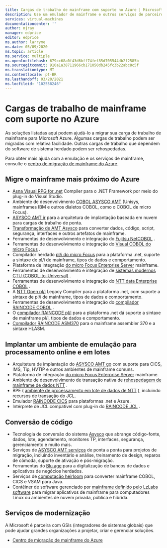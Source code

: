 ```yaml
---
title: Cargas de trabalho de mainframe com suporte no Azure | Microsoft Docs
description: Use um emulador de mainframe e outros serviços de parceiros da Microsoft para hospedar novamente suas cargas de trabalho de mainframe, como sistemas baseados em Z da IBM, usando o Microsoft Azure.
services: virtual-machines
documentationcenter: ''
author: njray
manager: edprice
editor: edprice
ms.author: larryme
ms.date: 05/09/2020
ms.topic: article
ms.service: multiple
ms.openlocfilehash: 679cc68a0f43d6bff74fef85d705544db2f2585b
ms.sourcegitcommit: 910a1a38711966cb171050db245fc3b22abc8c5f
ms.translationtype: MT
ms.contentlocale: pt-BR
ms.lasthandoff: 03/20/2021
ms.locfileid: "102558246"
---
```

# <a name="mainframe-workloads-supported-on-azure"></a>Cargas de trabalho de mainframe com suporte no Azure

As soluções listadas aqui podem ajudá-lo a migrar sua carga de trabalho de mainframe para Microsoft Azure. Algumas cargas de trabalho podem ser migradas com relativa facilidade. Outras cargas de trabalho que dependem do software de sistema herdado podem ser rehospedadas. 

Para obter mais ajuda com a emulação e os serviços de mainframe, consulte o [centro de migração de mainframe do Azure](https://azure.microsoft.com/migration/mainframe/).

## <a name="migrate-mainframe-closer-to-azure"></a>Migre o mainframe mais próximo do Azure

- [Asna Visual RPG for .net](https://asna.com/us/products/visual-rpg) Compiler para o .NET Framework por meio do plug-in do Visual Studio.
- Ambiente de desenvolvimento [COBOL ASYSCO AMT](https://www.asysco.com/cobol/) (Unisys, mainframes IBM e outros dialetos COBOL, como o COBOL de micro Focus).
- [ASYSCO AMT ir](https://www.asysco.com/amt-go/) para a arquitetura de implantação baseada em nuvem para cargas de trabalho de ponta.
- [Transformação de AMT Asysco](https://www.asysco.com/amt-transform/) para converter dados, código, script, segurança, interfaces e outros artefatos de mainframe.
- Ferramentas de desenvolvimento e integração do [Fujitsu NetCOBOL](https://www.fujitsu.com/global/products/software/developer-tool/netcobol/) .
- Ferramentas de desenvolvimento e integração do [Visual COBOL do micro Focus](https://www.microfocus.com/products/visual-cobol/) .
- Compilador herdado [pl/i do micro Focus](https://www.microfocus.com/campaign/download/pli-modernization/) para a plataforma .net, suporte a sintaxe de pl/i de mainframe, tipos de dados e comportamento.
- Plataforma de integração [do micro Focus Enterprise Server](https://www.microfocus.com/products/enterprise-suite/enterprise-server/) mainframe.
- Ferramentas de desenvolvimento e integração de [sistemas modernos CTU (COBOL-to-Universal)](https://modernsystems.com/automatic-cobol-to-java-conversion/) .
- Ferramentas de desenvolvimento e integração do [NTT data Enterprise COBOL](https://us.nttdata.com/en/digital/application-development-and-modernization) .
- A [NTT Open pl/i](https://us.nttdata.com/en/digital/application-development-and-modernization) Legacy Compiler para a plataforma .net, com suporte a sintaxe de pl/i de mainframe, tipos de dados e comportamento.
- Ferramentas de desenvolvimento e integração do [compilador RAINCODE COBOL](https://www.raincode.com/products/cobol/) .
- O [compilador RAINCODE pl/i](https://www.raincode.com/products/pli/) para a plataforma .net dá suporte a sintaxe de mainframe pl/i, tipos de dados e comportamento.
- [Compilador RAINCODE ASM370](https://www.raincode.com/technical-landscape/asm370/) para o mainframe assembler 370 e a sintaxe HLASM.

## <a name="deploy-an-emulation-environment-for-online-and-batch-processing"></a>Implantar um ambiente de emulação para processamento online e em lotes

- Arquitetura de implantação do [ASYSCO AMT go](https://www.asysco.com/amt-go/) com suporte para CICS, IMS, Tip, HVTIP e outros ambientes de mainframe comuns.
- Plataforma de integração [do micro Focus Enterprise Server](https://www.microfocus.com/products/enterprise-suite/enterprise-server/) mainframe.
- Ambiente de desenvolvimento de transação nativa de [rehospedagem de mainframe de dados NTT](https://us.nttdata.com/en/-/media/assets/white-paper/apps-mainframe-re-hosting-development-environment-whitepaper.pdf) .
- BPE ( [ambiente de processamento em lote de dados de NTT](https://us.nttdata.com/en/-/media/assets/white-paper/apps-mainframe-re-hosting-development-environment-whitepaper.pdf) ), incluindo recursos de transação do JCL.
- Emulador [RAINCODE CICS](https://www.raincode.com/technical-landscape/cics/) para plataformas .net e Azure.
- Intérprete de JCL compatível com plug-in do [RAINCODE JCL](https://www.raincode.com/products/jcl/) .

## <a name="code-conversion"></a>Conversão de código

- Tecnologia de conversão do sistema [Asysco](https://www.asysco.com/azure-cloud/) que abrange código-fonte, dados, lote, agendamento, monitores TP, interfaces, segurança, gerenciamento e muito mais.
- Serviços de [ASYSCO AMT serviços](https://www.asysco.com/migration-services/) de ponta a ponta para projetos de migração, incluindo inventário e análise, treinamento de design, reparos de cômoda, suporte de ativação e pós-migração.
- Ferramentas do [Blu age](https://www.bluage.com/) para a digitalização de bancos de dados e aplicativos de negócios herdados.
- Serviços de [computação heirloom](https://www.heirloomcomputing.com/tag/convert-cobol-to-java/) para converter mainframe COBOL, CICS e VSAM para Java.
- Contêiner de software gerenciado por [mainframe definido pelo LzLabs software](https://www.lzlabs.com/) para migrar aplicativos de mainframe para computadores Linux ou ambientes de nuvem privada, pública e híbrida.

## <a name="modernization-services"></a>Serviços de modernização

A Microsoft é parceira com GSIs (integradores de sistemas globais) que pode ajudar grandes organizações a projetar, criar e gerenciar soluções. 

- [Centro de migração de mainframe do Azure](https://azure.microsoft.com/migration/mainframe/)
